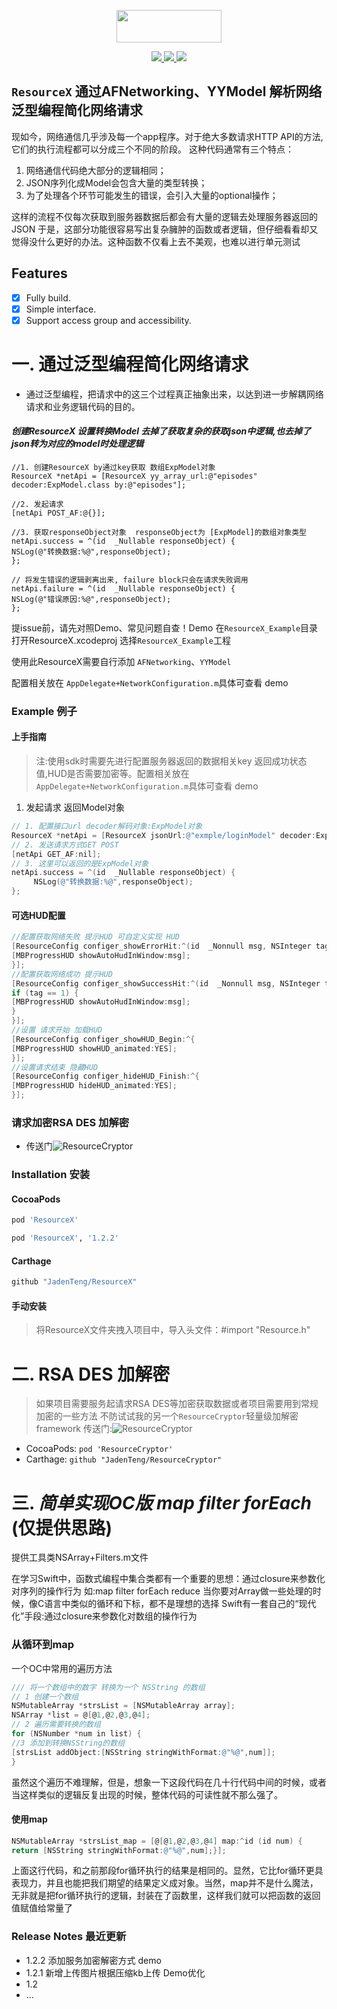 
<p align="center">
<img src="https://github.com/JadenTeng/ResourceCryptor/blob/master/resourceX.jpg" width="168" height="52"/>
</p>

<p align="center">

<a href="https://github.com/JadenTeng/ResourceX">
<img src="https://travis-ci.com/JadenTeng/ResourceX.svg?branch=master">
</a>


<a href="https://github.com/Carthage/Carthage/">
<img src="https://img.shields.io/badge/Carthage-Compatible-4BC51D">
</a>

<a href="https://github.com/CocoaPods/CocoaPods">
<img src="https://img.shields.io/badge/CocoaPods-Compatible-orange">
</a>

</P>


## `ResourceX` 通过AFNetworking、YYModel 解析网络泛型编程简化网络请求 

现如今，网络通信几乎涉及每一个app程序。对于绝大多数请求HTTP API的方法,它们的执行流程都可以分成三个不同的阶段。
这种代码通常有三个特点：
1. 网络通信代码绝大部分的逻辑相同；
2. JSON序列化成Model会包含大量的类型转换；
3. 为了处理各个环节可能发生的错误，会引入大量的optional操作；

这样的流程不仅每次获取到服务器数据后都会有大量的逻辑去处理服务器返回的JSON
于是，这部分功能很容易写出复杂臃肿的函数或者逻辑，但仔细看看却又觉得没什么更好的办法。这种函数不仅看上去不美观，也难以进行单元测试

## Features
- [x] Fully build.
- [x] Simple interface.
- [x] Support access group and accessibility.

# 一. **通过泛型编程简化网络请求**

- 通过泛型编程，把请求中的这三个过程真正抽象出来，以达到进一步解耦网络请求和业务逻辑代码的目的。

#### *创建ResourceX 设置转换Model 去掉了获取复杂的获取json中逻辑,也去掉了json转为对应的model时处理逻辑*
```
//1. 创建ResourceX by通过key获取 数组ExpModel对象
ResourceX *netApi = [ResourceX yy_array_url:@"episodes" decoder:ExpModel.class by:@"episodes"];

//2. 发起请求
[netApi POST_AF:@{}];

//3. 获取responseObject对象  responseObject为 [ExpModel]的数组对象类型
netApi.success = ^(id  _Nullable responseObject) {
NSLog(@"转换数据:%@",responseObject);
};

// 将发生错误的逻辑剥离出来, failure block只会在请求失败调用
netApi.failure = ^(id  _Nullable responseObject) {
NSLog(@"错误原因:%@",responseObject);
};
```
提issue前，请先对照Demo、常见问题自查！Demo 在`ResourceX_Example`目录 打开ResourceX.xcodeproj 选择`ResourceX_Example`工程

使用此ResourceX需要自行添加 `AFNetworking`、`YYModel`

配置相关放在 `AppDelegate+NetworkConfiguration.m`具体可查看 demo

###  Example 例子
#### 上手指南
>注:使用sdk时需要先进行配置服务器返回的数据相关key 返回成功状态值,HUD是否需要加密等。配置相关放在 `AppDelegate+NetworkConfiguration.m`具体可查看 demo

1. 发起请求 返回Model对象
```objective-c
// 1. 配置接口url decoder解码对象:ExpModel对象
ResourceX *netApi = [ResourceX jsonUrl:@"exmple/loginModel" decoder:ExpModel.class];
// 2. 发送请求方式GET POST 
[netApi GET_AF:nil];
// 3. 这里可以返回的是ExpModel对象
netApi.success = ^(id  _Nullable responseObject) {
     NSLog(@"转换数据:%@",responseObject);
};
```
####  可选HUD配置
```objective-c
//配置获取网络失败 提示HUD 可自定义实现 HUD
[ResourceConfig configer_showErrorHit:^(id  _Nonnull msg, NSInteger tag) {
[MBProgressHUD showAutoHudInWindow:msg];
}];
//配置获取网络成功 提示HUD
[ResourceConfig configer_showSuccessHit:^(id  _Nonnull msg, NSInteger tag) {
if (tag == 1) {
[MBProgressHUD showAutoHudInWindow:msg];
}
}];
//设置 请求开始 加载HUD
[ResourceConfig configer_showHUD_Begin:^{
[MBProgressHUD showHUD_animated:YES];
}];
//设置请求结束 隐藏HUD
[ResourceConfig configer_hideHUD_Finish:^{
[MBProgressHUD hideHUD_animated:YES];
}];
```
### 请求加密RSA DES 加解密 
- 传送门![ResourceCryptor](https://github.com/JadenTeng/ResourceCryptor)

### Installation 安装
#### CocoaPods
```ruby
pod 'ResourceX'  
```
```ruby
pod 'ResourceX', '1.2.2'
```  
#### Carthage
```objective-c
github "JadenTeng/ResourceX"
```
#### 手动安装
> 将ResourceX文件夹拽入项目中，导入头文件：#import "Resource.h"

# 二. RSA DES 加解密 
>如果项目需要服务起请求RSA DES等加密获取数据或者项目需要用到常规加密的一些方法
不防试试我的另一个`ResourceCryptor`轻量级加解密framework 传送门:![ResourceCryptor](https://github.com/JadenTeng/ResourceCryptor)
- CocoaPods:  `pod 'ResourceCryptor'`
- Carthage: `github "JadenTeng/ResourceCryptor"`

# 三. ***简单实现OC版 map filter forEach*** (仅提供思路) 
提供工具类NSArray+Filters.m文件

在学习Swift中，函数式编程中集合类都有一个重要的思想：通过closure来参数化对序列的操作行为 如:map filter forEach reduce
当你要对Array做一些处理的时候，像C语言中类似的循环和下标，都不是理想的选择 Swift有一套自己的“现代化”手段:通过closure来参数化对数组的操作行为

### 从循环到map
一个OC中常用的遍历方法
```objective-c
/// 将一个数组中的数字 转换为一个 NSString 的数组
// 1 创建一个数组
NSMutableArray *strsList = [NSMutableArray array];
NSArray *list = @[@1,@2,@3,@4];
// 2 遍历需要转换的数组
for (NSNumber *num in list) {
//3 添加到转换NSString的数组
[strsList addObject:[NSString stringWithFormat:@"%@",num]];
}
```
虽然这个遍历不难理解，但是，想象一下这段代码在几十行代码中间的时候，或者当这样类似的逻辑反复出现的时候，整体代码的可读性就不那么强了。

#### 使用map
```objective-c
NSMutableArray *strsList_map = [@[@1,@2,@3,@4] map:^id (id num) {
return [NSString stringWithFormat:@"%@",num];}];
```
上面这行代码，和之前那段for循环执行的结果是相同的。显然，它比for循环更具表现力，并且也能把我们期望的结果定义成对象。当然，map并不是什么魔法，无非就是把for循环执行的逻辑，封装在了函数里，这样我们就可以把函数的返回值赋值给常量了

###  Release Notes 最近更新     
- 1.2.2 添加服务加密解密方式 demo
- 1.2.1 新增上传图片根据压缩kb上传 Demo优化
- 1.2 
- ...
